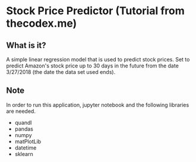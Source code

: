 # Stock Price Predictor (Tutorial from thecodex.me)

## What is it?

A simple linear regression model that is used to predict stock prices. Set to predict Amazon's stock price up to 30 days in the future from 
the date 3/27/2018 (the date the data set used ends).

## Note
In order to run this application, jupyter notebook and the following libraries are needed.
* quandl
* pandas
* numpy
* matPlotLib
* datetime
* sklearn
